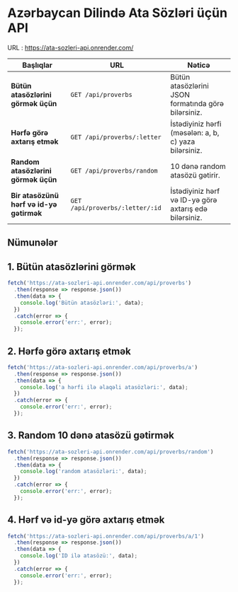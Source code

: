 # Azərbaycan Dilində Ata Sözləri üçün API
URL : https://ata-sozleri-api.onrender.com/ 

| Başlıqlar                                          | URL                                   | Nəticə                                                       |
| -------------------------------------------------- | ------------------------------------- | ------------------------------------------------------------ |
| **Bütün atasözlərini görmək üçün**                  | `GET /api/proverbs`                   | Bütün atasözlərini JSON formatında görə bilərsiniz.                |
| **Hərfə görə axtarış etmək**          | `GET /api/proverbs/:letter`           | İstədiyiniz hərfi (məsələn: a, b, c) yaza bilərsiniz.              |
| **Random atasözlərini görmək üçün**                 | `GET /api/proverbs/random`            | 10 dənə random  atasözü gətirir.                          |
| **Bir atasözünü hərf  və id-yə gətirmək**                | `GET /api/proverbs/:letter/:id`       | İstədiyiniz hərf və ID-yə görə axtarış edə bilərsiniz. |

## Nümunələr

## 1. Bütün atasözlərini görmək
```javascript
fetch('https://ata-sozleri-api.onrender.com/api/proverbs')
  .then(response => response.json())
  .then(data => {
    console.log('Bütün atasözləri:', data);
  })
  .catch(error => {
    console.error('err:', error);
  });
```
## 2. Hərfə görə axtarış etmək
```javascript
fetch('https://ata-sozleri-api.onrender.com/api/proverbs/a')
  .then(response => response.json())
  .then(data => {
    console.log('a hərfi ilə əlaqəli atasözləri:', data);
  })
  .catch(error => {
    console.error('err:', error);
  });
```
## 3. Random 10 dənə atasözü gətirmək
```javascript
fetch('https://ata-sozleri-api.onrender.com/api/proverbs/random')
  .then(response => response.json())
  .then(data => {
    console.log('random atasözləri:', data);
  })
  .catch(error => {
    console.error('err:', error);
  });
```
## 4. Hərf və id-yə görə axtarış etmək
```javascript
fetch('https://ata-sozleri-api.onrender.com/api/proverbs/a/1')
  .then(response => response.json())
  .then(data => {
    console.log('ID ilə atasözü:', data);
  })
  .catch(error => {
    console.error('err:', error);
  });
```
